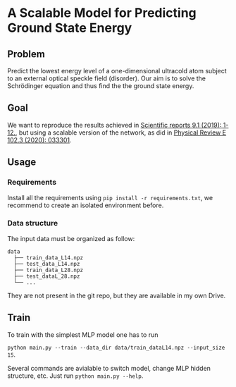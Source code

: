 # A Scalable Model for Predicting Ground State Energy

## Problem 
Predict the lowest energy level of a one-dimensional ultracold atom subject to an external optical speckle field (disorder).
Our aim is to solve the Schrödinger equation and thus find the the ground state energy. 


## Goal
We want to reproduce the results achieved in [Scientific reports 9.1 (2019): 1-12.](https://www.nature.com/articles/s41598-019-42125-w), but using a scalable version of the network, as did in [Physical Review E 102.3 (2020): 033301](https://journals.aps.org/pre/abstract/10.1103/PhysRevE.102.033301).


## Usage

### Requirements
Install all the requirements using `pip install -r requirements.txt`, we recommend to create an isolated environment before.

### Data structure
The input data must be organized as follow:
```
data
  ├── train_data_L14.npz
  ├── test_data_L14.npz
  ├── train_data_L28.npz
  ├── test_dataL_28.npz
  └── ...
```

They are not present in the git repo, but they are available in my own Drive.

## Train
To train with the simplest MLP model one has to run

```python main.py --train --data_dir data/train_dataL14.npz --input_size 15```.

Several commands are avialable to switch model, change MLP hidden structure, etc. Just run `python main.py --help`.
